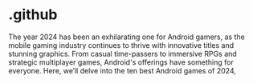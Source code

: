 # .github
The year 2024 has been an exhilarating one for Android gamers, as the mobile gaming industry continues to thrive with innovative titles and stunning graphics. From casual time-passers to immersive RPGs and strategic multiplayer games, Android's offerings have something for everyone. Here, we’ll delve into the ten best Android games of 2024, 
